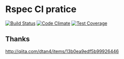 # Rspec CI pratice

[![Build Status](https://travis-ci.org/furu-s/rspec-test.svg?branch=master)](https://travis-ci.org/furu-s/rspec-test)
[![Code Climate](https://codeclimate.com/github/furu-s/rspec-test/badges/gpa.svg)](https://codeclimate.com/github/furu-s/rspec-test)
[![Test Coverage](https://codeclimate.com/github/furu-s/rspec-test/badges/coverage.svg)](https://codeclimate.com/github/furu-s/rspec-test/coverage)

## Thanks
http://qiita.com/dtan4/items/13b0ea9edf5b99926446


